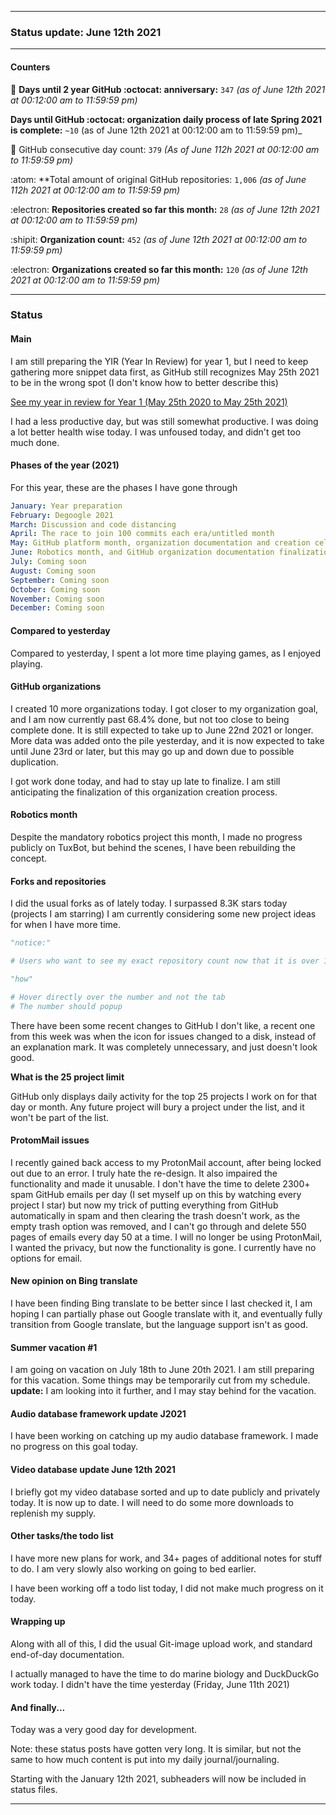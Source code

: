 
***

### Status update: June 12th 2021

***

#### Counters

🎂 **Days until 2 year GitHub :octocat: anniversary:** `347` _(as of June 12th 2021 at 00:12:00 am to 11:59:59 pm)_ <!-- COUNTER #1 !-->

 **Days until GitHub :octocat: organization daily process of late Spring 2021 is complete:** `~10` (as of June 12th 2021 at 00:12:00 am to 11:59:59 pm)_ <!-- COUNTER #2 !-->

📅 GitHub consecutive day count: `379` _(As of June 112h 2021 at 00:12:00 am to 11:59:59 pm)_ <!-- COUNTER #3 !-->

:atom: **Total amount of original GitHub repositories: `1,006` _(as of June 112h 2021 at 00:12:00 am to 11:59:59 pm)_ <!-- COUNTER #4 !-->

:electron: **Repositories created so far this month:** `28` _(as of June 12th 2021 at 00:12:00 am to 11:59:59 pm)_ <!-- COUNTER #5 !-->

:shipit: **Organization count:** `452` _(as of June 12th 2021 at 00:12:00 am to 11:59:59 pm)_ <!-- COUNTER #6 !-->

:electron: **Organizations created so far this month:** `120` _(as of June 12th 2021 at 00:12:00 am to 11:59:59 pm)_ <!-- COUNTER #7 !-->

***

<!-- Counters are now being included by default in status posts. The current limit is 7 daily counters, and 10 counters total. The comment you are reading does not count as a counter. !-->

### Status

#### Main

I am still preparing the YIR (Year In Review) for year 1, but I need to keep gathering more snippet data first, as GitHub still recognizes May 25th 2021 to be in the wrong spot (I don't know how to better describe this) <!-- This is a boilerplate, not a counter !-->

<!-- New notes:
YIR - May 28th 2021

Can be expanded to and from your GitHub experience Gist
"For a site that changes so rapidly, I am impressed that GitHub hasn't made any major detrimental changes to the site in this time." Nevermind, I have now noticed 3 detremental changes in my first year: highlighting doesn't show commit percentage, x commits behind AXYZ release was removed in the past month, linguist changed location and appearance, other than that it is OK
!-->

[See my year in review for Year 1 (May 25th 2020 to May 25th 2021)](https://github.com/seanpm2001/seanpm2001/blob/master/Special/Year-in-Review/2020-2021) <!-- This is a boilerplate, not a counter !-->

<!--TODO KEEP THIS SECTION TODO KEEP SECTION !-->

<!-- May take a vacation on June 18th or June 20th !-->

I had a less productive day, but was still somewhat productive. I was doing a lot better health wise today. I was unfoused today, and didn't get too much done.

#### Phases of the year (2021)

For this year, these are the phases I have gone through

```yaml
January: Year preparation
February: Degoogle 2021
March: Discussion and code distancing
April: The race to join 100 commits each era/untitled month
May: GitHub platform month, organization documentation and creation celebration and acceleration
June: Robotics month, and GitHub organization documentation finalization, and Gist revival
July: Coming soon
August: Coming soon
September: Coming soon
October: Coming soon
November: Coming soon
December: Coming soon
```

#### Compared to yesterday

Compared to yesterday, I spent a lot more time playing games, as I enjoyed playing.

#### GitHub organizations

I created 10 more organizations today. I got closer to my organization goal, and I am now currently past 68.4% done, but not too close to being complete done. It is still expected to take up to June 22nd 2021 or longer. More data was added onto the pile yesterday, and it is now expected to take until June 23rd or later, but this may go up and down due to possible duplication. <!-- This is a boilerplate, not a counter !-->

<!-- Today, I found an organization that wasn't listed, one of the 3 I have been trying to find, completely by accident. There are 2 more to find, but it might be difficult. I hope I just get lucky 1-2 more times, if not, I will continue to search. !-->

I got work done today, and had to stay up late to finalize. I am still anticipating the finalization of this organization creation process.

#### Robotics month

Despite the mandatory robotics project this month, I made no progress publicly on TuxBot, but behind the scenes, I have been rebuilding the concept.

<!--
I also started writing a book recently (on Thursday, May 27th 2021) regarding the concept of preservation that is related to several of my key projects. The book is licensed under the GNU General Public License v3.0 and it is going to be released free of charge, like all of my other works. I am currently preparing the release, version 1 is ready, butI just have so many major projects I have to get to first at the moment (organization work, organization documentation work, daily git-image work, software documentation, journaling, audio documentation, video documentation, project Slim (SLIM I of my audio collection) culinary documentation, file sorting, and more) I am now freely creating new documents without restriction, which is a big step of progress for me, as I have been struggling on this goal for over a year. Hopefully soon I can start writing down my childhood stories again before I get too old/someone dies. !--> <!-- This is a boilerplate, not a counter !-->

#### Forks and repositories

I did the usual forks as of lately today. I surpassed 8.3K stars today (projects I am starring) I am currently considering some new project ideas for when I have more time.

```python
"notice:"

# Users who want to see my exact repository count now that it is over 1000, here is hoow you do so

"how"

# Hover directly over the number and not the tab
# The number should popup 

```

There have been some recent changes to GitHub I don't like, a recent one from this week was when the icon for issues changed to a disk, instead of an explanation mark. It was completely unnecessary, and just doesn't look good.

**What is the 25 project limit**

GitHub only displays daily activity for the top 25 projects I work on for that day or month. Any future project will bury a project under the list, and it won't be part of the list.

#### ProtomMail issues

I recently gained back access to my ProtonMail account, after being locked out due to an error. I truly hate the re-design. It also impaired the functionality and made it unusable. I don't have the time to delete 2300+ spam GitHub emails per day (I set myself up on this by watching every project I star) but now my trick of putting everything from GitHub automatically in spam and then clearing the trash doesn't work, as the empty trash option was removed, and I can't go through and delete 550 pages of emails every day 50 at a time. I will no longer be using ProtonMail, I wanted the privacy, but now the functionality is gone. I currently have no options for email.

#### New opinion on Bing translate

I have been finding Bing translate to be better since I last checked it, I am hoping I can partially phase out Google translate with it, and eventually fully transition from Google translate, but the language support isn't as good.

#### Summer vacation #1

I am going on vacation on July 18th to June 20th 2021. I am still preparing for this vacation. Some things may be temporarily cut from my schedule. **update:** I am looking into it further, and I may stay behind for the vacation.

#### Audio database framework update J2021

I have been working on catching up my audio database framework. I made no progress on this goal today.

#### Video database update June 12th 2021

I briefly got my video database sorted and up to date publicly and privately today. It is now up to date. I will need to do some more downloads to replenish my supply.

#### Other tasks/the todo list

I have more new plans for work, and 34+ pages of additional notes for stuff to do. I am very slowly also working on going to bed earlier.

I have been working off a todo list today, I did not make much progress on it today.

#### Wrapping up

Along with all of this, I did the usual Git-image upload work, and standard end-of-day documentation. <!-- This is a required boilerplate, not a counter !-->

I actually managed to have the time to do marine biology and DuckDuckGo work today. I didn't have the time yesterday (Friday, June 11th 2021) <!-- This is a boilerplate, not a counter !-->

<!-- TODO: TIMER, HELLO_WORLD.COFFEE, IMAGES.GENERAL :TODO !-->

#### And finally...

Today was a very good day for development. <!-- This is a required boilerplate, not a counter !-->

Note: these status posts have gotten very long. It is similar, but not the same to how much content is put into my daily journal/journaling.

Starting with the January 12th 2021, subheaders will now be included in status files.

***

<!-- Notes June 12th 2021

ProtonMail issue 1 resolved, redesign issue made me quit, can't mass delete spam emails and UI is complete garbage.
Finding Bing Translate to be a rising alternative
Little work
Focus issues

!-->

